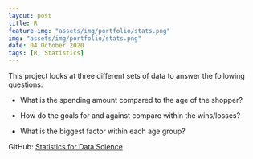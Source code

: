 ```yaml
---
layout: post
title: R
feature-img: "assets/img/portfolio/stats.png"
img: "assets/img/portfolio/stats.png"
date: 04 October 2020
tags: [R, Statistics]
---
```


This project looks at three different sets of data to answer the following questions:

* What is the spending amount compared to the age of the shopper?

* How do the goals for and against compare within the wins/losses?

* What is the biggest factor within each age group?

GitHub:
[Statistics for Data Science](https://github.com/knmoses/DSC520-R)
